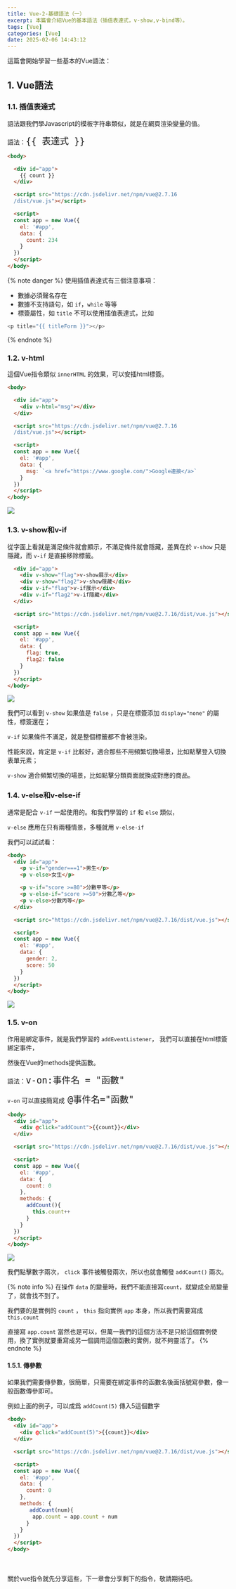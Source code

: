 ```yaml
---
title: Vue-2-基礎語法（一）
excerpt: 本篇會介紹Vue的基本語法（插值表達式，v-show,v-bind等）。
tags: [Vue]
categories: [Vue]
date: 2025-02-06 14:43:12
---
```


這篇會開始學習一些基本的Vue語法：

## 1. Vue語法

### 1.1. 插值表達式
語法跟我們學Javascript的模板字符串類似，就是在網頁渲染變量的值。

語法：<font size="5">`{{ 表達式 }}`</font>

```html
<body>  

  <div id="app">
    {{ count }}
  </div>

  <script src="https://cdn.jsdelivr.net/npm/vue@2.7.16
  /dist/vue.js"></script>

  <script>
  const app = new Vue({
    el: '#app',
    data: {
      count: 234
    }
  })
  </script>
</body>
```

{% note danger %}
使用插值表達式有三個注意事項：
- 數據必須聲名存在
- 數據不支持語句，如 `if`，`while` 等等
- 標簽屬性，如 `title` 不可以使用插值表達式，比如
```javascript
<p title="{{ titleForm }}"></p>
```

{% endnote %}

### 1.2. v-html
這個Vue指令類似 `innerHTML` 的效果，可以安插html標簽。
```html
<body>  

  <div id="app">
    <div v-html="msg"></div>
  </div>

  <script src="https://cdn.jsdelivr.net/npm/vue@2.7.16
  /dist/vue.js"></script>

  <script>
  const app = new Vue({
    el: '#app',
    data: {
      msg: `<a href="https://www.google.com/">Google連接</a>`
    }
  })
  </script>
</body>
```
![](/img/Vue/Vue-2-1.png) 

### 1.3. v-show和v-if
從字面上看就是滿足條件就會顯示，不滿足條件就會隱藏，差異在於 `v-show` 只是隱藏，而 `v-if` 是直接移除標籤。

```html
  <div id="app">
    <div v-show="flag">v-show展示</div>
    <div v-show="flag2">v-show隱藏</div>
    <div v-if="flag">v-if展示</div>
    <div v-if="flag2">v-if隱藏</div>
  </div>

  <script src="https://cdn.jsdelivr.net/npm/vue@2.7.16/dist/vue.js"></script>

  <script>
  const app = new Vue({
    el: '#app',
    data: {
      flag: true,
      flag2: false
    }
  })
  </script>
</body>
```

![](/img/Vue/Vue-2-2.png) 

我們可以看到 `v-show` 如果值是 `false` ，只是在標簽添加 `display="none"` 的屬性，標簽還在；

`v-if` 如果條件不滿足，就是整個標籤都不會被渲染。

性能來説，肯定是 `v-if` 比較好，適合那些不用頻繁切換場景，比如點擊登入切換表單元素；

`v-show` 適合頻繁切換的場景，比如點擊分類頁面就換成對應的商品。


### 1.4. v-else和v-else-if
通常是配合 `v-if` 一起使用的。和我們學習的 `if` 和 `else` 類似，

`v-else` 應用在只有兩種情景，多種就用 `v-else-if`

我們可以試試看：
```html
<body>  
  <div id="app">
    <p v-if="gender===1">男生</p>
    <p v-else>女生</p>

    <p v-if="score >=80">分數甲等</p>
    <p v-else-if="score >=50">分數乙等</p>
    <p v-else>分數丙等</p>
  </div>

  <script src="https://cdn.jsdelivr.net/npm/vue@2.7.16/dist/vue.js"></script>

  <script>
  const app = new Vue({
    el: '#app',
    data: {
      gender: 2,
      score: 50
    }
  })
  </script>
</body>
```
![](/img/Vue/Vue-2-3.png) 


### 1.5. v-on
作用是綁定事件，就是我們學習的 `addEventListener`， 我們可以直接在html標簽綁定事件，

然後在Vue的methods提供函數。

語法：<font size="5">`v-on:事件名 = "函數"`</font>

`v-on` 可以直接簡寫成<font size="5"> `@事件名="函數"`</font>
<br>

```html
<body>  
  <div id="app">
    <div @click="addCount">{{count}}</div>
  </div>

  <script src="https://cdn.jsdelivr.net/npm/vue@2.7.16/dist/vue.js"></script>

  <script>
  const app = new Vue({
    el: '#app',
    data: {
      count: 0
    },
    methods: {
      addCount(){
        this.count++
      }
    }
  })
  </script>
</body>
```

![](/img/Vue/Vue-2-4.png) 

我們點擊數字兩次， `click` 事件被觸發兩次，所以也就會觸發 `addCount()` 兩次。
<br>

{% note info %}
在操作 `data` 的變量時，我們不能直接寫`count`，就變成全局變量了，就會找不到了。

我們要的是實例的 `count` ， `this` 指向實例 `app` 本身，所以我們需要寫成 `this.count`

直接寫 `app.count` 當然也是可以，但萬一我們的這個方法不是只給這個實例使用，換了實例就要重寫成另一個調用這個函數的實例，就不夠靈活了。
{% endnote %}
<br>

#### 1.5.1. 傳參數
如果我們需要傳參數，很簡單，只需要在綁定事件的函數名後面括號寫參數，像一般函數傳參即可。
<br>

例如上面的例子，可以成爲 `addCount(5)` 傳入5這個數字

```html
<body>  
  <div id="app">
    <div @click="addCount(5)">{{count}}</div>
  </div>

  <script src="https://cdn.jsdelivr.net/npm/vue@2.7.16/dist/vue.js"></script>

  <script>
  const app = new Vue({
    el: '#app',
    data: {
      count: 0
    },
    methods: {
       addCount(num){
        app.count = app.count + num
      }
    }
  })
  </script>
</body>
```
<br>
<br>
關於vue指令就先分享這些，下一章會分享剩下的指令，敬請期待吧。
<br>
<br>